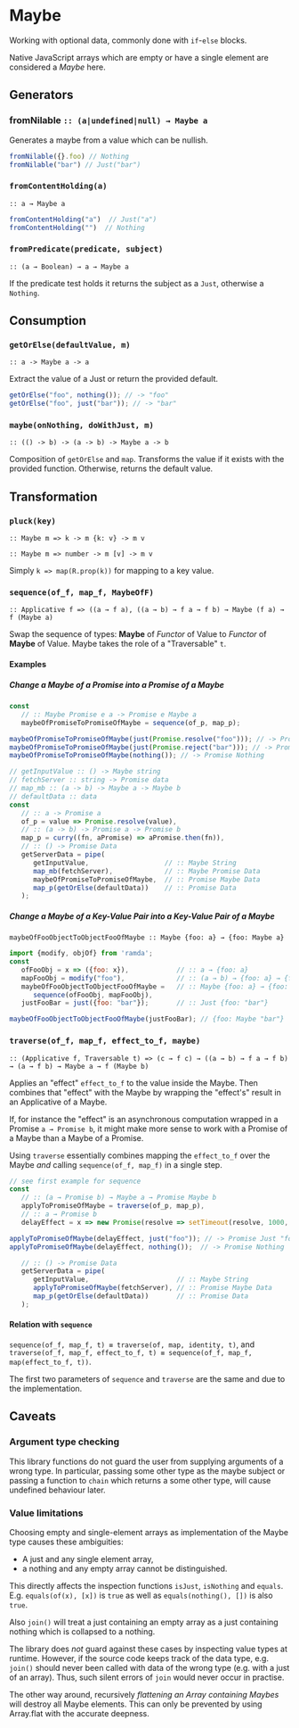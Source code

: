 Maybe
=====

Working with optional data, commonly done with `if`-`else` blocks.

Native JavaScript arrays which are empty or have a single element are considered a *Maybe* here.


Generators
----------
### fromNilable `:: (a|undefined|null) → Maybe a`
Generates a maybe from a value which can be nullish.

```javascript
fromNilable({}.foo) // Nothing
fromNilable("bar") // Just("bar")
```

### `fromContentHolding(a)`
`:: a → Maybe a`

```javascript
fromContentHolding("a")  // Just("a")
fromContentHolding("")  // Nothing
```

### `fromPredicate(predicate, subject)`
`:: (a → Boolean) → a → Maybe a`

If the predicate test holds it returns the subject as a `Just`, otherwise a `Nothing`.

Consumption
-----------

### `getOrElse(defaultValue, m)`
`:: a -> Maybe a -> a`

Extract the value of a Just or return the provided default.
```javascript
getOrElse("foo", nothing()); // -> "foo"
getOrElse("foo", just("bar")); // -> "bar"
```

### `maybe(onNothing, doWithJust, m)`
`:: (() -> b) -> (a -> b) -> Maybe a -> b`

Composition of `getOrElse` and `map`.
Transforms the value if it exists with the provided function.
Otherwise, returns the default value.

Transformation
---------------

### `pluck(key)`
`:: Maybe m => k -> m {k: v} -> m v`

`:: Maybe m => number -> m [v] -> m v`

Simply `k => map(R.prop(k))` for mapping to a key value.

### `sequence(of_f, map_f, MaybeOfF)`
`:: Applicative f => ((a → f a), ((a → b) → f a → f b) → Maybe (f a) → f (Maybe a)`

Swap the sequence of types: **Maybe** of *Functor* of Value to *Functor* of **Maybe** of Value. Maybe takes the role of a "Traversable" `t`.

#### Examples
##### Change a Maybe of a Promise into a Promise of a Maybe
```javascript
const 
   // :: Maybe Promise e a -> Promise e Maybe a
   maybeOfPromiseToPromiseOfMaybe = sequence(of_p, map_p);

maybeOfPromiseToPromiseOfMaybe(just(Promise.resolve("foo"))); // -> Promise Just "foo"
maybeOfPromiseToPromiseOfMaybe(just(Promise.reject("bar"))); // -> Promise.reject("bar")
maybeOfPromiseToPromiseOfMaybe(nothing()); // -> Promise Nothing

// getInputValue :: () -> Maybe string
// fetchServer :: string -> Promise data
// map_mb :: (a -> b) -> Maybe a -> Maybe b
// defaultData :: data
const
   // :: a -> Promise a
   of_p = value => Promise.resolve(value),
   // :: (a -> b) -> Promise a -> Promise b
   map_p = curry((fn, aPromise) => aPromise.then(fn)),
   // :: () -> Promise Data
   getServerData = pipe(
   	  getInputValue,                   // :: Maybe String
      map_mb(fetchServer),             // :: Maybe Promise Data
      maybeOfPromiseToPromiseOfMaybe,  // :: Promise Maybe Data
      map_p(getOrElse(defaultData))    // :: Promise Data
   );
```

##### Change a Maybe of a Key-Value Pair into a Key-Value Pair of a Maybe
`maybeOfFooObjectToObjectFooOfMaybe :: Maybe {foo: a} → {foo: Maybe a}`

```javascript
import {modify, objOf} from 'ramda';
const
   ofFooObj = x => ({foo: x}),            // :: a → {foo: a}
   mapFooObj = modify("foo"),             // :: (a → b) → {foo: a} → {foo: b}
   maybeOfFooObjectToObjectFooOfMaybe =   // :: Maybe {foo: a} → {foo: Maybe a}
      sequence(ofFooObj, mapFooObj),
   justFooBar = just({foo: "bar"});       // :: Just {foo: "bar"}

maybeOfFooObjectToObjectFooOfMaybe(justFooBar); // {foo: Maybe "bar"}
```

### `traverse(of_f, map_f, effect_to_f, maybe)`
`:: (Applicative f, Traversable t) => (c → f c) → ((a → b) → f a → f b) → (a → f b) → Maybe a → f (Maybe b)`

Applies an "effect" `effect_to_f` to the value inside the Maybe. Then combines that "effect" with the Maybe by wrapping the "effect's" result in an Applicative of a Maybe. 

If, for instance the "effect" is an asynchronous computation wrapped in a Promise `a → Promise b`, it might make more sense to work with a Promise of a Maybe than a Maybe of a Promise. 

Using `traverse` essentially combines mapping the `effect_to_f` over the Maybe *and* calling `sequence(of_f, map_f)` in a single step.

```javascript
// see first example for sequence
const 
   // :: (a → Promise b) → Maybe a → Promise Maybe b
   applyToPromiseOfMaybe = traverse(of_p, map_p),
   // :: a → Promise b
   delayEffect = x => new Promise(resolve => setTimeout(resolve, 1000, x));

applyToPromiseOfMaybe(delayEffect, just("foo")); // -> Promise Just "foo"
applyToPromiseOfMaybe(delayEffect, nothing());  // -> Promise Nothing

   // :: () -> Promise Data
   getServerData = pipe(
   	  getInputValue,                      // :: Maybe String
      applyToPromiseOfMaybe(fetchServer), // :: Promise Maybe Data
      map_p(getOrElse(defaultData))       // :: Promise Data
   );
```

#### Relation with `sequence`
`sequence(of_f, map_f, t) ≡ traverse(of, map, identity, t)`, and `traverse(of_f, map_f, effect_to_f, t) ≡ sequence(of_f, map_f, map(effect_to_f, t))`.

The first two parameters of `sequence` and `traverse` are the same and due to the implementation.

Caveats
-------
### Argument type checking
This library functions do not guard the user from supplying arguments of a wrong type. In particular, passing some other type as the maybe subject or passing a function to `chain` which returns a some other type, will cause undefined behaviour later.

### Value limitations
Choosing empty and single-element arrays as implementation of the Maybe type causes these ambiguities:
- A just and any single element array,
- a nothing and any empty array
cannot be distinguished.

This directly affects the inspection functions `isJust`, `isNothing` and `equals`.  E.g. `equals(of(x), [x])` is `true` as well as `equals(nothing(), [])` is also `true`.

Also `join()` will treat a just containing an empty array as a just containing nothing which is collapsed to a nothing.

The library does *not* guard against these cases by inspecting value types at runtime. However, if the source code keeps track of the data type, e.g. `join()` should never been called with data of the wrong type (e.g. with a just of an array). Thus, such silent errors of `join` would never occur in practise.


The other way around, recursively *flattening an Array containing Maybes* will destroy all Maybe elements. This can only be prevented by using Array.flat with the accurate deepness.
